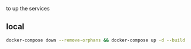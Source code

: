
to up the services

local
--

```sh
docker-compose down --remove-orphans && docker-compose up -d --build
```